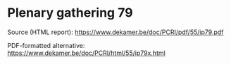 # Plenary gathering 79

Source (HTML report): https://www.dekamer.be/doc/PCRI/pdf/55/ip79.pdf

PDF-formatted alternative: https://www.dekamer.be/doc/PCRI/html/55/ip79x.html

